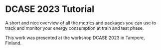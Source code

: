 # DCASE 2023 Tutorial

A short and nice overview of all the metrics and packages you can use to track and monitor your energy consumption at train and test phase. 

This work was presented at the workshop DCASE 2023 in Tampere, Finland. 
